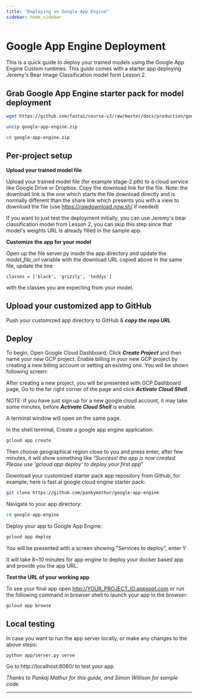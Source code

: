 ```yaml
---
title: "Deploying on Google App Engine"
sidebar: home_sidebar
---
```


# Google App Engine Deployment

This is a quick guide to deploy your trained models using the Google App Engine Custom runtimes. This guide comes with a starter app deploying Jeremy's Bear Image Classification model form Lesson 2.

## Grab Google App Engine starter pack for model deployment

```bash
wget https://github.com/fastai/course-v3/raw/master/docs/production/google-app-engine.zip

unzip google-app-engine.zip

cd google-app-engine.zip
```

## Per-project setup

**Upload your trained model file**

Upload your trained model file (for example stage-2.pth) to a cloud service like Google Drive or Dropbox. Copy the download link for the file. Note: the download link is the one which starts the file download directly and is normally different than the share link which presents you with a view to download the file (use https://rawdownload.now.sh/ if needed)

If you want to just test the deployment initially, you can use Jeremy's bear classification model from Lesson 2, you can skip this step since that model's weights URL is already filled in the sample app.


**Customize the app for your model**

Open up the file server.py inside the app directory and update the *model_file_url* variable with the download URL copied above
In the same file, update the line

`classes = ['black', 'grizzly', 'teddys']` 

with the classes you are expecting from your model.

## Upload your customized app to GitHub

Push your customized app directory to GitHub & ***copy the repo URL***


## Deploy

To begin, Open Google Cloud Dashboard, Click ***Create Project*** and then name your new GCP project. Enable billing in your new GCP project by creating a new billing account or setting an existing one. You will be shown following screen:
<img alt="" src="https://cdn-images-1.medium.com/max/1440/1*J_JfUCxs-WAfsNJsW_gXjQ.png" class="screenshot">

After creating a new project, you will be presented with GCP Dashboard page, Go to the far right corner of the page and click ***Activate Cloud Shell***.
<img alt="" src="https://cdn-images-1.medium.com/max/1440/1*X9XC4D-zQLXDTrWPw9csYw.png" class="screenshot">

NOTE: If you have just sign up for a new google cloud account, it may take some minutes, before ***Activate Cloud Shell*** is enable.

A terminal window will open on the same page.
<img alt="" src="https://cdn-images-1.medium.com/max/1440/1*zswXHm5sxmmy5sIj5x60BQ.png" class="screenshot">

In the shell terminal, Create a google app engine application:

```bash 
gcloud app create
```

Then choose geographical region close to you and press enter, after few minutes, it will show something like *"Success! the app is now created. Please use 'gcloud app deploy' to deploy your first app"*
<img alt="" src="https://cdn-images-1.medium.com/max/1440/1*mjRaAbLgGbPxcv2Fzu8YVA.png" class="screenshot">

Download your customized starter pack app repository from Github, for example, here is fast.ai google cloud engine starter pack:

```bash 
git clone https://github.com/pankymathur/google-app-engine
```

Navigate to your app directory:

```bash 
cd google-app-engine
```

Deploy your app to Google App Engine:

```bash 
gcloud app deploy
```

You will be presented with a screen showing "Services to deploy", enter Y
<img alt="" src="https://cdn-images-1.medium.com/max/1440/1*V2drMPZjBsHHh73wctN1cA.png" class="screenshot">


It will take 8~10 minutes for app engine to deploy your docker based app and provide you the app URL. 

**Test the URL of your working app**

To see your final app open http://YOUR_PROJECT_ID.appspot.com or run the following command in browser shell to launch your app in the browser:

```bash 
gcloud app browse
```

## Local testing
In case you want to run the app server locally, or make any changes to the above steps:

```bash
python app/server.py serve
```

Go to http://localhost:8080/ to test your app.

*Thanks to Pankaj Mathur for this guide, and Simon Willison for sample code.*

---
